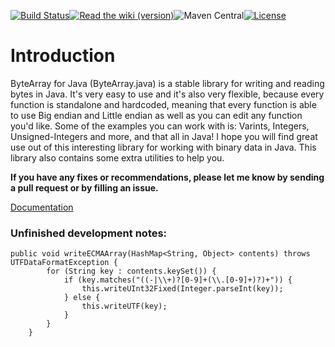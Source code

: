 [![Build Status](https://travis-ci.org/Zaseth/ByteArray.java.svg?branch=master)](https://travis-ci.org/Zaseth/ByteArray.java)[![Read the wiki (version)](https://img.shields.io/readthedocs/pip/stable.svg)](https://github.com/Zaseth/ByteArray.java/wiki)![Maven Central](https://img.shields.io/maven-central/v/org.apache.maven/apache-maven.svg)[![License](https://img.shields.io/hexpm/l/plug.svg)](https://github.com/Zaseth/ByteArray.java/blob/master/LICENSE)

# Introduction
ByteArray for Java (ByteArray.java) is a stable library for writing and reading bytes in Java. It's very easy to use and it's also very flexible, because every function is standalone and hardcoded, meaning that every function is able to use Big endian and Little endian as well as you can edit any function you'd like. Some of the examples you can work with is: Varints, Integers, Unsigned-Integers and more, and that all in Java! I hope you will find great use out of this interesting library for working with binary data in Java. This library also contains some extra utilities to help you.

**If you have any fixes or recommendations, please let me know by sending a pull request or by filling an issue.**

[Documentation](https://github.com/Zaseth/ByteArray.java/wiki)

### Unfinished development notes:

```
public void writeECMAArray(HashMap<String, Object> contents) throws UTFDataFormatException {
        for (String key : contents.keySet()) {
            if (key.matches("((-|\\+)?[0-9]+(\\.[0-9]+)?)+")) {
                this.writeUInt32Fixed(Integer.parseInt(key));
            } else {
                this.writeUTF(key);
            }
        }
    }
```
